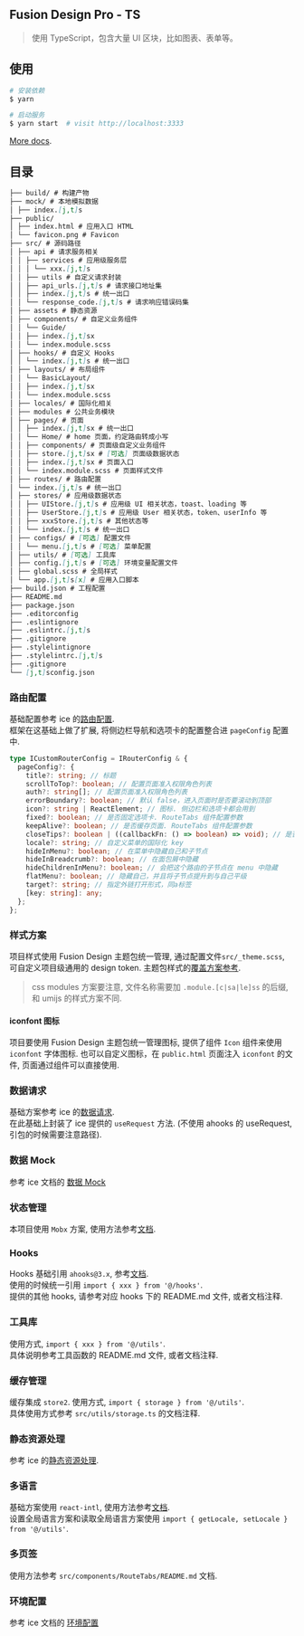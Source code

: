 ## Fusion Design Pro - TS

> 使用 TypeScript，包含大量 UI 区块，比如图表、表单等。

## 使用

```bash
# 安装依赖
$ yarn

# 启动服务
$ yarn start  # visit http://localhost:3333
```

[More docs](https://ice.work/docs/guide/about).

## 目录

```md
├── build/ # 构建产物
├── mock/ # 本地模拟数据
│ ├── index.[j,t]s
├── public/
│ ├── index.html # 应用入口 HTML
│ └── favicon.png # Favicon
├── src/ # 源码路径
│ ├── api # 请求服务相关
│ │ ├── services # 应用级服务层
│ │ │ └── xxx.[j,t]s
│ │ ├── utils # 自定义请求封装
│ │ ├── api_urls.[j,t]s # 请求接口地址集
│ │ ├── index.[j,t]s # 统一出口
│ │ └── response_code.[j,t]s # 请求响应错误码集
│ ├── assets # 静态资源
│ ├── components/ # 自定义业务组件
│ │ └── Guide/
│ │ ├── index.[j,t]sx
│ │ └── index.module.scss
│ ├── hooks/ # 自定义 Hooks
│ │ └── index.[j,t]s # 统一出口
│ ├── layouts/ # 布局组件
│ │ └── BasicLayout/
│ │ ├── index.[j,t]sx
│ │ └── index.module.scss
│ ├── locales/ # 国际化相关
│ ├── modules # 公共业务模块
│ ├── pages/ # 页面
│ │ ├── index.[j,t]sx # 统一出口
│ │ └── Home/ # home 页面，约定路由转成小写
│ │ ├── components/ # 页面级自定义业务组件
│ │ ├── store.[j,t]sx # [可选] 页面级数据状态
│ │ ├── index.[j,t]sx # 页面入口
│ │ └── index.module.scss # 页面样式文件
│ ├── routes/ # 路由配置
│ └── index.[j,t]s # 统一出口
│ ├── stores/ # 应用级数据状态
│ │ ├── UIStore.[j,t]s # 应用级 UI 相关状态，toast、loading 等
│ │ ├── UserStore.[j,t]s # 应用级 User 相关状态，token、userInfo 等
│ │ ├── xxxStore.[j,t]s # 其他状态等
│ │ └── index.[j,t]s # 统一出口
│ ├── configs/ # [可选] 配置文件
│ │ └── menu.[j,t]s # [可选] 菜单配置
│ ├── utils/ # [可选] 工具库
│ ├── config.[j,t]s # [可选] 环境变量配置文件
│ ├── global.scss # 全局样式
│ └── app.[j,t]s[x] # 应用入口脚本
├── build.json # 工程配置
├── README.md
├── package.json
├── .editorconfig
├── .eslintignore
├── .eslintrc.[j,t]s
├── .gitignore
├── .stylelintignore
├── .stylelintrc.[j,t]s
├── .gitignore
└── [j,t]sconfig.json
```

### 路由配置

基础配置参考 ice 的[路由配置](https://ice.work/docs/guide/basic/router).  
框架在这基础上做了扩展, 将侧边栏导航和选项卡的配置整合进 `pageConfig` 配置中.

```ts
type ICustomRouterConfig = IRouterConfig & {
  pageConfig?: {
    title?: string; // 标题
    scrollToTop?: boolean; // 配置页面准入权限角色列表
    auth?: string[]; // 配置页面准入权限角色列表
    errorBoundary?: boolean; // 默认 false，进入页面时是否要滚动到顶部
    icon?: string | ReactElement; // 图标. 侧边栏和选项卡都会用到
    fixed?: boolean; // 是否固定选项卡. RouteTabs 组件配置参数
    keepAlive?: boolean; // 是否缓存页面. RouteTabs 组件配置参数
    closeTips?: boolean | ((callbackFn: () => boolean) => void); // 是否需要关闭提示. RouteTabs 组件配置参数
    locale?: string; // 自定义菜单的国际化 key
    hideInMenu?: boolean; // 在菜单中隐藏自己和子节点
    hideInBreadcrumb?: boolean; // 在面包屑中隐藏
    hideChildrenInMenu?: boolean; // 会把这个路由的子节点在 menu 中隐藏
    flatMenu?: boolean; // 隐藏自己，并且将子节点提升到与自己平级
    target?: string; // 指定外链打开形式，同a标签
    [key: string]: any;
  };
};
```

### 样式方案

项目样式使用 Fusion Design 主题包统一管理, 通过配置文件`src/_theme.scss`, 可自定义项目级通用的 design token. 主题包样式的[覆盖方案参考](https://ice.work/docs/plugin/list/fusion).

> css modules 方案要注意, 文件名称需要加 `.module.[c|sa|le]ss` 的后缀, 和 umijs 的样式方案不同.

#### iconfont 图标

项目要使用 Fusion Design 主题包统一管理图标, 提供了组件 `Icon` 组件来使用 `iconfont` 字体图标. 也可以自定义图标，在 `public.html` 页面注入 `iconfont` 的文件, 页面通过组件可以直接使用.

### 数据请求

基础方案参考 ice 的[数据请求](https://ice.work/docs/guide/basic/request/).  
在此基础上封装了 ice 提供的 `useRequest` 方法. (不使用 ahooks 的 useRequest, 引包的时候需要注意路径).

### 数据 Mock

参考 ice 文档的 [数据 Mock](https://ice.work/docs/guide/advanced/mock)

### 状态管理

本项目使用 `Mobx` 方案, 使用方法参考[文档](https://zh.mobx.js.org/README.html).

### Hooks

Hooks 基础引用 `ahooks@3.x`, 参考[文档](https://ahooks.js.org/zh-CN).  
使用的时候统一引用 `import { xxx } from '@/hooks'`.  
提供的其他 hooks, 请参考对应 hooks 下的 README.md 文件, 或者文档注释.

### 工具库

使用方式, `import { xxx } from '@/utils'`.  
具体说明参考工具函数的 README.md 文件, 或者文档注释.

### 缓存管理

缓存集成 `store2`.
使用方式, `import { storage } from '@/utils'`.  
具体使用方式参考 `src/utils/storage.ts` 的文档注释.

### 静态资源处理

参考 ice 的[静态资源处理](https://ice.work/docs/guide/basic/assets).

### 多语言

基础方案使用 `react-intl`, 使用方法参考[文档](https://formatjs.io/docs/react-intl).  
设置全局语言方案和读取全局语言方案使用 `import { getLocale, setLocale } from '@/utils'`.

### 多页签

使用方法参考 `src/components/RouteTabs/README.md` 文档.

### 环境配置

参考 ice 文档的 [环境配置](https://ice.work/docs/guide/basic/config)
